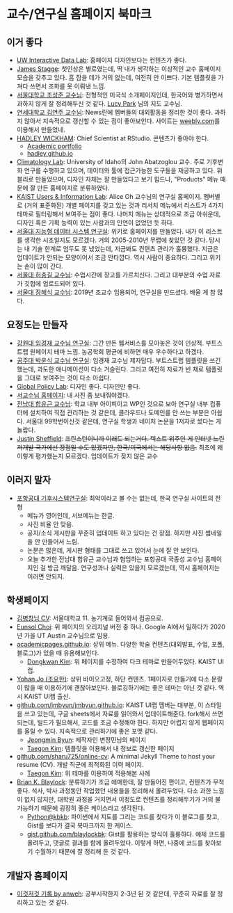 # 교수/연구실 홈페이지 북마크

## 이거 좋다

* [UW Interactive Data Lab](http://idl.cs.washington.edu/): 홈페이지 디자인보다는 컨텐츠가 좋다.
* [James Stagge](http://www.jstagge.com/): 첫인상은 별로였는데, 딱 내가 생각하는 이상적인 교수 홈페이지 모습을 갖추고 있다. 흠 잡을 데가 거의 없는데, 여전히 안 이쁘다. 기본 템플릿을 가져다 쓰면서 조화를 못 이뤄낸 느낌.
* [서울대학교 조성준 교수님](http://dm.snu.ac.kr/~zoon/): 전형적인 미국식 소개페이지인데, 한국어와 병기하면서 과하지 않게 잘 정리해두신 것 같다. [Lucy Park](http://lucypark.kr) 님의 지도 교수님.
* [연세대학교 김연주 교수님](http://hecl.yonsei.ac.kr/news.html): News란에 멤버들의 대외활동을 정리한 것이 좋다. 과하지 않아서 지속적으로 갱신할 수 있는 점이 좋아보인다. 사이트는 [weebly.com](https://weebly.com)를 이용해서 만들었네.
* [HADLEY WICKHAM](http://hadley.nz/): Chief Scientist at RStudio. 콘텐츠가 좋아야 한다.
  * [Academic portfolio](https://vita.had.co.nz/)
  * [hadley.github.io](https://hadley.github.io/)
* [Climatology Lab](http://www.climatologylab.org/tools.html): University of Idaho의 John Abatzoglou 교수. 주로 기후변화 연구를 수행하고 있으며, 데이터와 툴에 접근가능한 도구들을 제공하고 있다. 위블리로 만들었으며, 디자인 자체는 잘 만들었다고 보기 힘드나, "Products" 메뉴 때문에 잘 만든 홈페이지로 분류하였다.
* [KAIST Users & Information Lab](http://uilab.kr/members): Alice Oh 교수님의 연구실 홈페이지. 멤버별로 (거의 표준화된) 개별 페이지를 갖고 있는 것과 리서치 메뉴에서 리스트가 4가지 테마로 필터링해서 보여주는 점이 좋다. 나머지 메뉴는 상대적으로 조금 아쉬운데, 디자인 혹은 기획 능력이 있는 사람과의 인연이 없었던 듯 하다.
* [서울대 지능형 데이터 시스템 연구실](http://ids.snu.ac.kr/wiki/Jae-won_Lee): 위키로 홈페이지를 만들었다. 내가 이 리스트를 생각한 시초일지도 모르겠다. 거의 2005-2010년 무렵에 찾았던 것 같다. 당시는 내 기술 한계로 엄두도 못 냈었는데, 지금봐도 컨텐츠 관리가 훌륭했다. 지금은 업데이트가 안되는 모양이어서 조금 안타깝다. 역시 사람이 중요하다. 그리고 위키는 손이 많이 간다.
* [서울대 허충길 교수님](https://sf.snu.ac.kr/courses/): 수업시간에 장고를 가르치신다. 그리고 대부분의 수업 자료가 깃헙에 업로드되어 있다.
* [서울대 장혜식 교수님](https://qbio.io/): 2019년 조교수 임용되어, 연구실을 만드셨다. 배울 게 참 많다.

## 요정도는 만들자

* [강원대 임경재 교수님 연구실](http://envsys.co.kr/programs.html): 그간 만든 웹서비스를 모아놓은 것이 인상적. 부트스트랩 원페이지 테마 느낌. 농공학회 평균에 비하면 매우 우수하다고 하겠다.
* [공주대 박윤식 교수님 연구실](http://npslab.kongju.ac.kr/): 임경재 교수님 제자답다. 부트스트랩 템플릿을 쓰긴 했는데, 과도한 애니메이션이 다소 거슬린다. 그리고 여전히 자료가 빈 채로 템플릿을 그대로 보여주는 것이 다소 아쉽다.
* [Global Policy Lab](http://www.globalpolicy.science/): 디자인 좋다. 디자인만 좋다.
* [서교수님 홈페이지](http://grec.snu.ac.kr/): 내 사진 좀 보내줘야겠다.
* [전남대 함유근 교수님](http://168.131.122.201/blog/index.php/professor/): 학교 내부 아이피이고 WP인 것으로 보아 연구실 내부 컴퓨터에 설치하여 직접 관리하는 것 같은데, 클라우드나 도메인를 안 쓰는 부분은 아쉽다. 서울대 99학번이신것 같은데, 연구실 학생과 네이처 논문을 1저자로 썼다는 게 놀랍다.
* [Justin Sheffield](http://hydrology.princeton.edu/~justin/index.html): ~~프린스턴이니까 이래도 되는거다. 텍스트 위주인 게 인터넷 느린 저개발 국가에선 장점일 수도 있겠지만, 한국/미국에서는 해당사항 없음.~~ 최초에 왜 이렇게 평가했는지 모르겠다. 업데이트가 잦지 않은 교수

## 이러지 말자

* [포항공대 기후시스템연구실](http://csl.postech.ac.kr/main.php): 최악이라고 볼 수는 없는데, 한국 연구실 사이트의 전형
  * 메뉴가 영어인데, 서브메뉴는 한글.
  * 사진 비율 안 맞음.
  * 공지/소식 게시판을 꾸준히 업데이트 하고 있다는 건 장점. 하지만 사진 썸네일을 안 만들어서 느림.
  * 논문은 많은데, 게시판 형태를 그대로 쓰고 있어서 눈에 잘 안 보인다.
  * 오늘 추가한 전남대 함유근 교수님과 협업하는 포항공대 국종성 교수님 홈페이지인 걸 방금 깨달음. 연구성과나 실력은 있을지 모르겠는데, 역시 홈페이지는 이러면 안되지.

## 학생페이지

* [김병창님 CV](https://bckim92.github.io/): 서울대학교 11. 농기계로 들어와서 컴공으로.
* [Eunsol Choi](https://www.cs.utexas.edu/~eunsol/): 위 페이지의 오리지널 버전 중 하나. Google AI에서 일하다가 2020년 가을 UT Austin 교수님으로 임용.
* [academicpages.github.io](https://github.com/academicpages/academicpages.github.io): 상위 메뉴. 다양한 학술 컨텐츠(대외발표, 수업, 포폴, 블로그)가 있을 때 유용해보인다.
  * [Dongkwan Kim](https://dongkwan-kim.github.io/): 위 페이지를 수정하여 다크 테마로 만들어두었다. KAIST UI 랩.
* [Yohan Jo (조요한)](http://www.cs.cmu.edu/~yohanj/): 상위 바이오고정, 하단 컨텐츠. 1페이지로 만들기에 다소 분량이 많을 때 이용하기에 괜찮아보인다. 블로깅하기에는 좋은 테마는 아닌 것 같다. 역시 KAIST UI랩 출신.
* [github.com/jmbyun/jmbyun.github.io](https://github.com/jmbyun/jmbyun.github.io): KAIST UI랩 멤버는 대부분, 이 스타일을 쓰고 있는데, 구글 sheets에서 자료를 읽어와서 업데이트해준다. fork해서 쓰면 되는데, 빌드가 필요해서, 코드를 조금 수정해야 한다. 하지만 어렵지 않게 웹페이지를 올릴 수 있다. 지속적으로 관리하기에 좋은 포맷 같다.
  * [Jeongmin Byun](jmbyun.github.io): 제작자인 변정민님의 페이지
  * [Taegon Kim](https://code.taegon.kr/academic-website/): 템플릿을 이용해서 내 정보로 갱신한 페이지
* [github.com/sharu725/online-cv](https://github.com/sharu725/online-cv): A minimal Jekyll Theme to host your resume (CV). 개발 직군에 최적화된 이력 페이지.
  * [Taegon Kim](https://code.taegon.kr/online-cv/): 위 테마를 이용하여 적용해본 사례
* [Brian K. Blaylock](http://home.chpc.utah.edu/~u0553130/Brian_Blaylock/home.html): 분류하기가 조금 애매한데, 잘 만들어진 편이고, 컨텐츠가 무척좋다. 석사, 박사 과정동안 작업했던 내용들을 정리해서 올려두었다. 다소 과한 느낌이 없지 않지만, 대학원 과정을 거치면서 이정도로 컨텐츠를 정리해두기가 거의 불가능하기 때문에 굉장히 좋은 케이스라고 생각된다.
  * [Python@kbkb](https://kbkb-wx-python.blogspot.com/): 파이썬에서 지도를 그리는 코드를 찾다가 이 블로그를 찾고, Gist를 보다가 결국 북마크까지 한 케이스.
  * [gist.github.com/blaylockbk](https://gist.github.com/blaylockbk): Gist를 활용하는 방식이 훌륭하다. 예제 코드를 올려두고, 댓글로 결과를 함께 올려두었다. 이렇게 하면, 나중에 코드를 찾아보기 수월하기 때문에 잘 정리해 둔 것 같다.

## 개발자 홈페이지

* [이것저것 기록 by anweh](https://anweh.tistory.com/): 공부시작한지 2-3년 된 것 같은데, 꾸준히 자료를 잘 정리하고 있는 것 같다.

